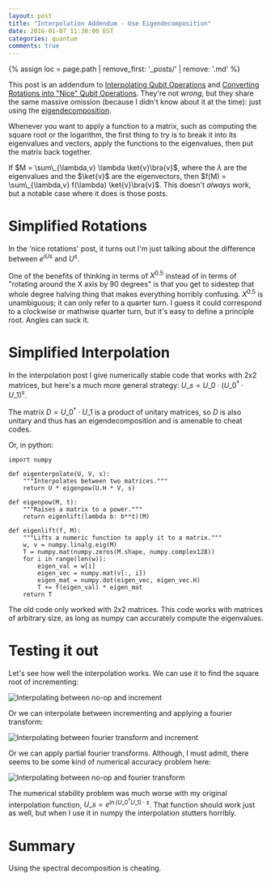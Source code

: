 ```yaml
---
layout: post
title: "Interpolation Addendum - Use Eigendecomposition"
date: 2016-01-07 11:30:00 EST
categories: quantum
comments: true
---
```


{% assign loc = page.path | remove_first: '_posts/' | remove: '.md' %}

This post is an addendum to [Interpolating Qubit Operations](/quantum/2014/11/15/Interpolating-Qubit-Operations.html) and [Converting Rotations into "Nice" Qubit Operations](/quantum/2014/11/24/Converting-Rotations-into-Nice-Qubit-Operations.html).
They're not *wrong*, but they share the same massive omission (because I didn't know about it at the time): just using the [eigendecomposition](https://en.wikipedia.org/wiki/Eigendecomposition_of_a_matrix).

Whenever you want to apply a function to a matrix, such as computing the square root or the logarithm, the first thing to try is to break it into its eigenvalues and vectors, apply the functions to the eigenvalues, then put the matrix back together.

If $M = \sum\_{\lambda,v} \lambda \ket{v}\bra{v}$, where the $\lambda$ are the eigenvalues and the $\ket{v}$ are the eigenvectors, then $f(M) = \sum\_{\lambda,v} f(\lambda) \ket{v}\bra{v}$.
This doesn't *always* work, but a notable case where it does is those posts.

# Simplified Rotations

In the 'nice rotations' post, it turns out I'm just talking about the difference between $e^{iUs}$ and $U^s$.

One of the benefits of thinking in terms of $X^{0.5}$ instead of in terms of "rotating around the X axis by 90 degrees" is that you get to sidestep that whole degree halving thing that makes everything horribly confusing.
$X^{0.5}$ is unambiguous; it can only refer to a quarter turn.
I guess it could correspond to a clockwise or mathwise quarter turn, but it's easy to define a principle root.
Angles can suck it.

# Simplified Interpolation

In the interpolation post I give numerically stable code that works with 2x2 matrices, but here's a much more general strategy: $U\_s = U\_0 \cdot \left( U\_0^{\dagger} \cdot U\_1 \right)^s$.

The matrix $D = U\_0^{\dagger} \cdot U\_1$ is a product of unitary matrices, so $D$ is also unitary and thus has an eigendecomposition and is amenable to cheat codes.

Or, in python:

    import numpy
    
    def eigenterpolate(U, V, s):
        """Interpolates between two matrices."""
        return U * eigenpow(U.H * V, s)

    def eigenpow(M, t):
        """Raises a matrix to a power."""
        return eigenlift(lambda b: b**t)(M)

    def eigenlift(f, M):
        """Lifts a numeric function to apply it to a matrix."""
        w, v = numpy.linalg.eig(M)
        T = numpy.mat(numpy.zeros(M.shape, numpy.complex128))
        for i in range(len(w)):
            eigen_val = w[i]
            eigen_vec = numpy.mat(v[:, i])
            eigen_mat = numpy.dot(eigen_vec, eigen_vec.H)
            T += f(eigen_val) * eigen_mat
        return T

The old code only worked with 2x2 matrices.
This code works with matrices of arbitrary size, as long as numpy can accurately compute the eigenvalues.

# Testing it out

Let's see how well the interpolation works.
We can use it to find the square root of incrementing:

<img src="/assets/{{ loc }}/identity-to-increment.gif" title="Interpolating between no-op and increment"/>

Or we can interpolate between incrementing and applying a fourier transform:

<img src="/assets/{{ loc }}/fourier-to-increment.gif" title="Interpolating between fourier transform and increment"/>

Or we can apply partial fourier transforms. Although, I must admit, there seems to be some kind of numerical accuracy problem here:

<img src="/assets/{{ loc }}/identity-to-fourier.gif" title="Interpolating between no-op and fourier transform"/>

The numerical stability problem was much worse with my original interpolation function, $U\_s = e^{\ln(U\_0^\dagger U\_1) \cdot s}$.
That function should work just as well, but when I use it in numpy the interpolation stutters horribly.

# Summary

Using the spectral decomposition is cheating.
